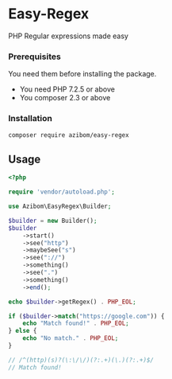 # Easy-Regex

PHP Regular expressions made easy

### Prerequisites

You need them before installing the package.

* You need PHP 7.2.5 or above
* You composer 2.3 or above

### Installation
```
composer require azibom/easy-regex
```

## Usage

```php
<?php

require 'vendor/autoload.php';

use Azibom\EasyRegex\Builder;

$builder = new Builder();
$builder
    ->start()
    ->see("http")
    ->maybeSee("s")
    ->see("://")
    ->something()
    ->see(".")
    ->something()
    ->end();

echo $builder->getRegex() . PHP_EOL; 

if ($builder->match("https://google.com")) {
    echo "Match found!" . PHP_EOL;
} else {
    echo "No match." . PHP_EOL;
}

// /^(http)(s)?(\:\/\/)(?:.+)(\.)(?:.+)$/
// Match found!
```
